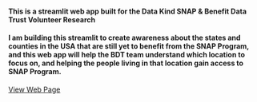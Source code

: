 #### This is a streamlit web app built for the Data Kind SNAP & Benefit Data Trust Volunteer Research 

#### I am building this streamlit to create awareness about the states and counties in the USA that are still yet to benefit from the SNAP Program, and this web app will help the BDT team understand which location to focus on, and helping the people living in that location gain access to SNAP Program.

[View Web Page](https://datakind.streamlit.app/)

